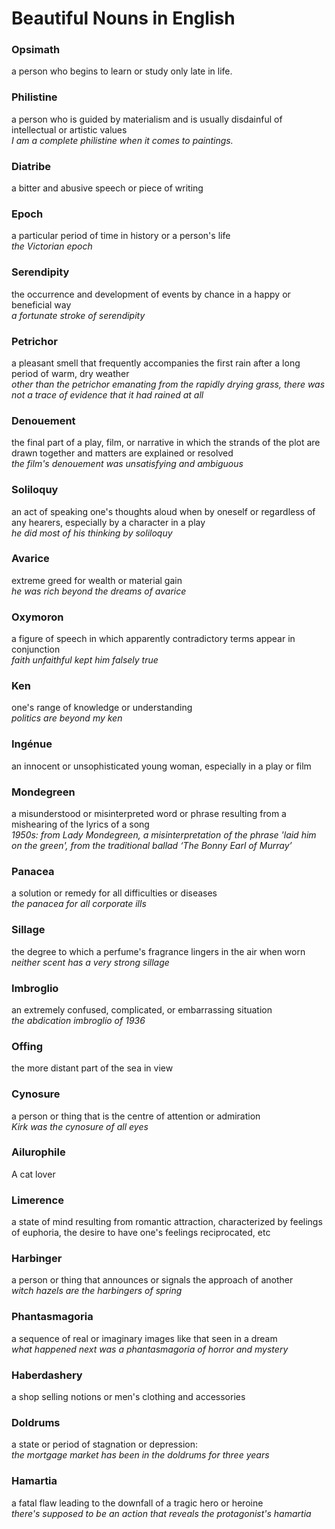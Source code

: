 # Beautiful Nouns in English

### Opsimath
a person who begins to learn or study only late in life.

### Philistine
a person who is guided by materialism and is usually disdainful of intellectual or artistic values  
*I am a complete philistine when it comes to paintings.*

### Diatribe
a bitter and  abusive  speech or piece of writing

### Epoch
a particular period of time in history or a person's life  
*the Victorian epoch*

### Serendipity
the occurrence and development of events by chance in a happy or beneficial way  
*a fortunate stroke of serendipity*

### Petrichor
a pleasant smell that frequently accompanies the first rain after a long period of warm, dry weather  
*other than the petrichor emanating from the rapidly drying grass, there was not a trace of evidence that it had rained at all*

### Denouement
the final part of a play, film, or narrative in which the strands of the plot are drawn together and matters are explained or resolved  
*the film's denouement was unsatisfying and ambiguous*

### Soliloquy
an act of speaking one's thoughts aloud when by oneself or regardless of any hearers, especially by a character in a play  
*he did most of his thinking by soliloquy*

### Avarice
extreme greed for wealth or material gain  
*he was rich beyond the dreams of avarice*

### Oxymoron
a figure of speech in which apparently contradictory terms appear in conjunction  
*faith unfaithful kept him falsely true*

### Ken
one's range of knowledge or understanding  
*politics are beyond my ken*

### Ingénue
an innocent or unsophisticated young woman, especially in a play or film

### Mondegreen
a misunderstood or misinterpreted word or phrase resulting from a mishearing of the lyrics of a song  
*1950s: from Lady Mondegreen, a misinterpretation of the phrase 'laid him on the green', from the traditional ballad ‘The Bonny Earl of Murray’*

### Panacea
a solution or remedy for all difficulties or diseases  
*the panacea for all corporate ills*

### Sillage
the degree to which a perfume's fragrance lingers in the air when worn  
*neither scent has a very strong sillage*

### Imbroglio
an extremely confused, complicated, or embarrassing situation  
*the abdication imbroglio of 1936*

### Offing
the more distant part of the sea in view

### Cynosure
a person or thing that is the centre of attention or admiration  
*Kirk was the cynosure of all eyes*

### Ailurophile
A cat lover

### Limerence
a state of mind resulting from romantic attraction, characterized by feelings of euphoria, the desire to have one's feelings reciprocated, etc

### Harbinger
a person or thing that announces or signals the approach of another  
*witch hazels are the harbingers of spring*

### Phantasmagoria
a sequence of real or imaginary images like that seen in a dream  
*what happened next was a phantasmagoria of horror and mystery*

### Haberdashery
a shop selling notions or men's clothing and accessories

### Doldrums
a state or period of stagnation or depression:  
*the mortgage market has been in the doldrums for three years*

### Hamartia
a fatal flaw leading to the downfall of a tragic hero or heroine  
*there's supposed to be an action that reveals the protagonist's hamartia*
